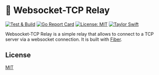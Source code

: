 # :ticket: Websocket-TCP Relay

[![Test & Build](https://github.com/katallaxie/fiber-ws-relay/actions/workflows/main.yml/badge.svg)](https://github.com/katallaxie/fiber-ws-relay/actions/workflows/main.yml)
[![Go Report Card](https://goreportcard.com/badge/github.com/katallaxie/fiber-ws-relay)](https://goreportcard.com/report/github.com/katallaxie/fiber-ws-relay)
[![License: MIT](https://img.shields.io/badge/License-MIT-yellow.svg)](https://opensource.org/licenses/MIT)
[![Taylor Swift](https://img.shields.io/badge/secured%20by-taylor%20swift-brightgreen.svg)](https://twitter.com/SwiftOnSecurity)

Websocket-TCP Relay is a simple relay that allows to connect to a TCP server via a websocket connection. It is built with [Fiber](https://gofiber.io/).

## License

[MIT](/LICENSE)